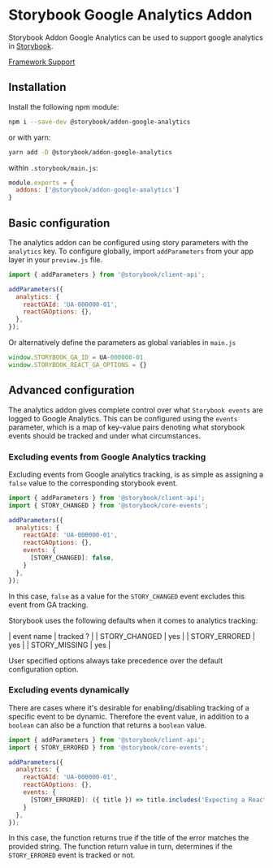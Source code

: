 # Storybook Google Analytics Addon

Storybook Addon Google Analytics can be used to support google analytics in [Storybook](https://storybook.js.org).

[Framework Support](https://github.com/storybookjs/storybook/blob/master/ADDONS_SUPPORT.md)

## Installation

Install the following npm module:

```sh
npm i --save-dev @storybook/addon-google-analytics
```

or with yarn:

```sh
yarn add -D @storybook/addon-google-analytics
```

within `.storybook/main.js`:

```js
module.exports = {
  addons: ['@storybook/addon-google-analytics']
}
```

## Basic configuration

The analytics addon can be configured using story parameters with the `analytics` key.
To configure globally, import `addParameters` from your app layer in your `preview.js` file.

```js
import { addParameters } from '@storybook/client-api';

addParameters({
  analytics: {
    reactGAId: 'UA-000000-01',
    reactGAOptions: {},
  },
});
```

Or alternatively define the parameters as global variables in `main.js`

```js
window.STORYBOOK_GA_ID = UA-000000-01
window.STORYBOOK_REACT_GA_OPTIONS = {}
```

## Advanced configuration

The analytics addon gives complete control over what `Storybook events` are logged to Google Analytics.
This can be configured using the `events` parameter, which is a map of key-value pairs denoting what storybook events should be tracked and under what circumstances.


### Excluding events from Google Analytics tracking

Excluding events from Google analytics tracking, is as simple as assigning a `false` value to the corresponding storybook event.

```js
import { addParameters } from '@storybook/client-api';
import { STORY_CHANGED } from '@storybook/core-events';

addParameters({
  analytics: {
    reactGAId: 'UA-000000-01',
    reactGAOptions: {},
    events: {
      [STORY_CHANGED]: false,
    }
  },
});
```

In this case, `false` as a value for the `STORY_CHANGED` event excludes this event from GA tracking.

Storybook uses the following defaults when it comes to analytics tracking:

| event name | tracked ? |
| STORY_CHANGED | yes |
| STORY_ERRORED | yes |
| STORY_MISSING | yes |

User specified options always take precedence over the default configuration option.

### Excluding events dynamically

There are cases where it's desirable for enabling/disabling tracking of a specific event to be dynamic.
Therefore the event value, in addition to a `boolean` can also be a function that returns a `boolean` value.

```js
import { addParameters } from '@storybook/client-api';
import { STORY_ERRORED } from '@storybook/core-events';

addParameters({
  analytics: {
    reactGAId: 'UA-000000-01',
    reactGAOptions: {},
    events: {
      [STORY_ERRORED]: ({ title }) => title.includes('Expecting a React element from the story')
    }
  },
});
```
In this case, the function returns true if the title of the error matches the provided string.
The function return value in turn, determines if the `STORY_ERRORED` event is tracked or not.
